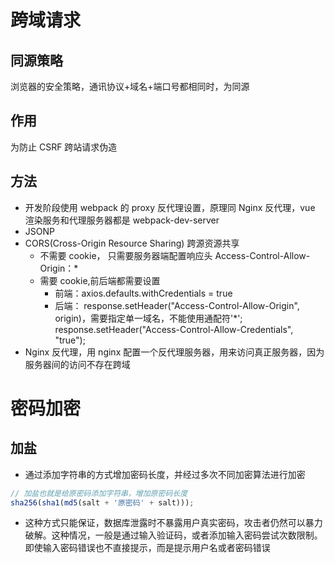 <!--
 * @Author: your name
 * @Date: 2020-03-04 15:00:53
 * @LastEditTime: 2022-06-10 16:36:52
 * @LastEditors: Juliette.Wang nannan.wang@broadlink.com.cn
 * @Description: In User Settings Edit
 * @FilePath: \vue-note\网络\跨域请求.md
 -->

# 跨域请求

## 同源策略

浏览器的安全策略，通讯协议+域名+端口号都相同时，为同源

## 作用

为防止 CSRF 跨站请求伪造

## 方法

- 开发阶段使用 webpack 的 proxy 反代理设置，原理同 Nginx 反代理，vue 渲染服务和代理服务器都是 webpack-dev-server
- JSONP
- CORS(Cross-Origin Resource Sharing)​ 跨源资源共享
  - 不需要 cookie， 只需要服务器端配置响应头 Access-Control-Allow-Origin：\*
  - 需要 cookie,前后端都需要设置
    - 前端：axios.defaults.withCredentials = true
    - 后端：
      response.setHeader("Access-Control-Allow-Origin", origin)，需要指定单一域名，不能使用通配符'\*';
      response.setHeader("Access-Control-Allow-Credentials", "true");
- Nginx 反代理，用 nginx 配置一个反代理服务器，用来访问真正服务器，因为服务器间的访问不存在跨域

# 密码加密

## 加盐

- 通过添加字符串的方式增加密码长度，并经过多次不同加密算法进行加密

```javascript
// 加盐也就是给原密码添加字符串，增加原密码长度
sha256(sha1(md5(salt + '原密码' + salt)));
```

- 这种方式只能保证，数据库泄露时不暴露用户真实密码，攻击者仍然可以暴力破解。这种情况，一般是通过输入验证码，或者添加输入密码尝试次数限制。即使输入密码错误也不直接提示，而是提示用户名或者密码错误
